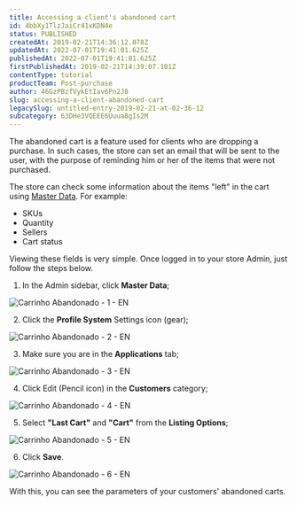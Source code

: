 ```yaml
---
title: Accessing a client's abandoned cart
id: 4bbXy1TlzJaiCr41xKDN4e
status: PUBLISHED
createdAt: 2019-02-21T14:36:12.078Z
updatedAt: 2022-07-01T19:41:01.625Z
publishedAt: 2022-07-01T19:41:01.625Z
firstPublishedAt: 2019-02-21T14:39:07.101Z
contentType: tutorial
productTeam: Post-purchase
author: 46GzPBzfVykEtIav6Pn2J8
slug: accessing-a-client-abandoned-cart
legacySlug: untitled-entry-2019-02-21-at-02-36-12
subcategory: 63DHe3VQEEE6Uuua8gIs2M
---
```


The abandoned cart is a feature used for clients who are dropping a purchase. In such cases, the store can set an email that will be sent to the user, with the purpose of
reminding him or her of the items that were not purchased.

The store can check some information about the items "left" in the cart using [Master Data](/tutorial/what-is-master-data--4otjBnR27u4WUIciQsmkAw). For example:

- SKUs
- Quantity
- Sellers
- Cart status

Viewing these fields is very simple. Once logged in to your store Admin, just follow the steps below.

1. In the Admin sidebar, click __Master Data__;

  ![Carrinho Abandonado - 1 - EN](//images.ctfassets.net/alneenqid6w5/4GdZSkwtm9f76BIVFnC65D/4e22ff4da9abc1b692ee236082a1c85d/4GdZSkwtm9f76BIVFnC65D_Masterdata_EN.jpg)

2. Click the __Profile System__ Settings icon (gear);

  ![Carrinho Abandonado - 2 - EN](//images.ctfassets.net/alneenqid6w5/2lT6TyHXyqprOVrVWKcrXL/b22ea9f10722d249dd6bbda4ab6f43ac/2lT6TyHXyqprOVrVWKcrXL_Masterdata.jpg)

3. Make sure you are in the __Applications__ tab;

  ![Carrinho Abandonado - 3 - EN](//images.ctfassets.net/alneenqid6w5/7uNmvjaX9n2fEyS6qrqBs5/2cba845e608d8d2c577542351afebe1f/7uNmvjaX9n2fEyS6qrqBs5_Masterdata.jpg)

4. Click Edit (Pencil icon) in the __Customers__ category;

  ![Carrinho Abandonado - 4 - EN](//images.ctfassets.net/alneenqid6w5/3ea3rmBM3CGMla7fngViDb/e2ec5bfae66b41f7b882a30510d08c51/3ea3rmBM3CGMla7fngViDb_Masterdata.jpg)

5. Select __"Last Cart"__ and __"Cart"__ from the __Listing Options__;

  ![Carrinho Abandonado - 5 - EN](//images.ctfassets.net/alneenqid6w5/1jjfpJH15yyTILbKIJqVaH/e74e93b98db80fd40db53d38efd7436a/1jjfpJH15yyTILbKIJqVaH_Masterdata_PT.jpg)

6. Click __Save__.

  ![Carrinho Abandonado - 6 - EN](//images.ctfassets.net/alneenqid6w5/5NUGVb2W2Jq98vbJgF1UcN/75c67997d3547b16653b09030778d91e/5NUGVb2W2Jq98vbJgF1UcN_Masterdata.jpg)

With this, you can see the parameters of your customers' abandoned carts.
